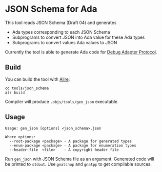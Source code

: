 # JSON Schema for Ada

This tool reads JSON Schema (Draft 04) and generates
* Ada types corresponding to each JSON Schema
* Subprograms to convert JSON into Ada value for these Ada types
* Subprograms to convert values Ada values to JSON

Currently the tool is able to generate Ada code for
[Debug Adapter Protocol](https://microsoft.github.io/debug-adapter-protocol/).

## Build

You can build the tool with [Alire](https://alire.ada.dev):

    cd tools/json_schema
    alr build

Compiler will produce `.objs/tools/gen_json` executable.

## Usage

```
Usage: gen_json [options] <json_schema>.json

Where options:
  --root-package <package> - A package for generated types
  --enum-package <package> - A package for enumeration types
  --header-file  <file>    - A copyright header file

```

Run `gen_json` with JSON Schema file as an argument.
Generated code will be printed to `stdout`.
Use `gnatchop` and `gnatpp` to get compilable sources.
